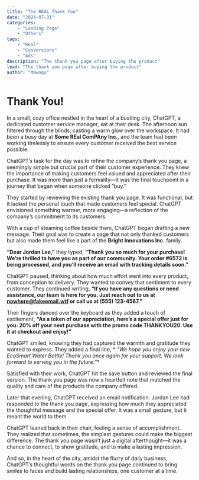 ```yaml
---
title: "The REAL Thank You"
date: "2024-07-31"
categories:
    - "Landing Page"
    - "Others"
tags:
    - "Real"
    - "Conversions"
    - "Ads"
description: "The thank you page after buying the product"
lead: "The thank you page after buying the product"
author: "Mawngo"
---
```


# Thank You!

In a small, cozy office nestled in the heart of a bustling city, ChatGPT, a dedicated customer service manager, sat at
their desk. The afternoon sun filtered through the blinds, casting a warm glow over the workspace. It had been a busy
day at **Some REal ComPAny Inc.**, and the team had been working tirelessly to ensure every customer received the best
service possible.

ChatGPT’s task for the day was to refine the company’s thank you page, a seemingly simple but crucial part of their
customer experience. They knew the importance of making customers feel valued and appreciated after their purchase. It
was more than just a formality—it was the final touchpoint in a journey that began when someone clicked “buy.”

They started by reviewing the existing thank you page. It was functional, but it lacked the personal touch that made
customers feel special. ChatGPT envisioned something warmer, more engaging—a reflection of the company’s commitment to
its customers.

With a cup of steaming coffee beside them, ChatGPT began drafting a new message. Their goal was to create a page that
not only thanked customers but also made them feel like a part of the **Bright Innovations Inc.** family.

**“Dear Jordan Lee,”** they typed, **“Thank you so much for your purchase! We’re thrilled to have you as part of our
community. Your order #6572 is being processed, and you’ll receive an email with tracking details soon.”**

ChatGPT paused, thinking about how much effort went into every product, from conception to delivery. They wanted to
convey that sentiment to every customer. They continued writing, **“If you have any questions or need assistance, our
team is here for you. Just reach out to us at nowhere@fakeemail.wtf or call us at (555) 123-4567.”**

Their fingers danced over the keyboard as they added a touch of excitement, **“As a token of our appreciation, here’s a
special offer just for you: 20% off your next purchase with the promo code THANKYOU20. Use it at checkout and enjoy!”**

ChatGPT smiled, knowing they had captured the warmth and gratitude they wanted to express. They added a final line, *
*“We hope you enjoy your new EcoSmart Water Bottle! Thank you once again for your support. We look forward to serving
you in the future.”**

Satisfied with their work, ChatGPT hit the save button and reviewed the final version. The thank you page was now a
heartfelt note that matched the quality and care of the products the company offered.

Later that evening, ChatGPT received an email notification. Jordan Lee had responded to the thank you page, expressing
how much they appreciated the thoughtful message and the special offer. It was a small gesture, but it meant the world
to them.

ChatGPT leaned back in their chair, feeling a sense of accomplishment. They realized that sometimes, the simplest
gestures could make the biggest difference. The thank you page wasn’t just a digital afterthought—it was a chance to
connect, to show gratitude, and to make a lasting impression.

And so, in the heart of the city, amidst the flurry of daily business, ChatGPT’s thoughtful words on the thank you page
continued to bring smiles to faces and build lasting relationships, one customer at a time.


<script src="https://sdk.moneyoyo.com/v1/conv.js" defer></script>